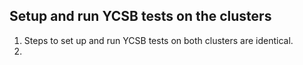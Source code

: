 ## Setup and run YCSB tests on the clusters

1. Steps to set up and run YCSB tests on both clusters are identical. 
2. 



<!--stackedit_data:
eyJoaXN0b3J5IjpbMTUxMTIxMjI5Nl19
-->